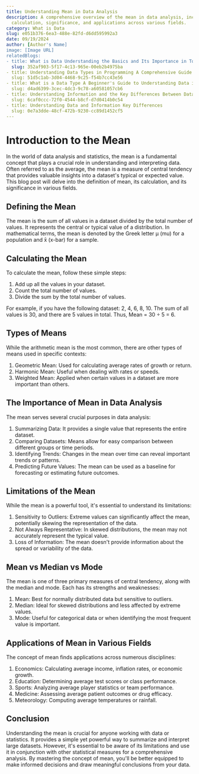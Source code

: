```yaml
---
title: Understanding Mean in Data Analysis
description: A comprehensive overview of the mean in data analysis, including its
  calculation, significance, and applications across various fields.
category: What is Data
slug: e051b376-6ea3-488e-82fd-d6dd595992a3
date: 09/19/2024
author: [Author's Name]
image: [Image URL]
relatedBlogs:
- title: What is Data Understanding the Basics and Its Importance in Today's World
  slug: 352af903-5f17-4c13-965e-00eb2b4975ba
- title: Understanding Data Types in Programming A Comprehensive Guide
  slug: 51d5c1ab-3d04-4468-9c25-f54b7cc43e56
- title: What is a Data Type A Beginner's Guide to Understanding Data in Programming
  slug: d4ad6399-3cec-4dc3-9c78-a60581057cb6
- title: Understanding Information and the Key Differences Between Data and Information
  slug: 6caf0ccc-72f0-4544-b8cf-d7d0414b0c54
- title: Understanding Data and Information Key Differences
  slug: 0e7a3dde-48cf-472b-9230-cc89d1452cf5
---
```


# Introduction to the Mean

In the world of data analysis and statistics, the mean is a fundamental concept that plays a crucial role in understanding and interpreting data. Often referred to as the average, the mean is a measure of central tendency that provides valuable insights into a dataset's typical or expected value. This blog post will delve into the definition of mean, its calculation, and its significance in various fields.

## Defining the Mean

The mean is the sum of all values in a dataset divided by the total number of values. It represents the central or typical value of a distribution. In mathematical terms, the mean is denoted by the Greek letter μ (mu) for a population and x̄ (x-bar) for a sample.

## Calculating the Mean

To calculate the mean, follow these simple steps:

1. Add up all the values in your dataset.
2. Count the total number of values.
3. Divide the sum by the total number of values.

For example, if you have the following dataset: 2, 4, 6, 8, 10. The sum of all values is 30, and there are 5 values in total. Thus, Mean = 30 ÷ 5 = 6.

## Types of Means

While the arithmetic mean is the most common, there are other types of means used in specific contexts:

1. Geometric Mean: Used for calculating average rates of growth or return.
2. Harmonic Mean: Useful when dealing with rates or speeds.
3. Weighted Mean: Applied when certain values in a dataset are more important than others.

## The Importance of Mean in Data Analysis

The mean serves several crucial purposes in data analysis:

1. Summarizing Data: It provides a single value that represents the entire dataset.
2. Comparing Datasets: Means allow for easy comparison between different groups or time periods.
3. Identifying Trends: Changes in the mean over time can reveal important trends or patterns.
4. Predicting Future Values: The mean can be used as a baseline for forecasting or estimating future outcomes.

## Limitations of the Mean

While the mean is a powerful tool, it's essential to understand its limitations:

1. Sensitivity to Outliers: Extreme values can significantly affect the mean, potentially skewing the representation of the data.
2. Not Always Representative: In skewed distributions, the mean may not accurately represent the typical value.
3. Loss of Information: The mean doesn't provide information about the spread or variability of the data.

## Mean vs Median vs Mode

The mean is one of three primary measures of central tendency, along with the median and mode. Each has its strengths and weaknesses:

1. Mean: Best for normally distributed data but sensitive to outliers.
2. Median: Ideal for skewed distributions and less affected by extreme values.
3. Mode: Useful for categorical data or when identifying the most frequent value is important.

## Applications of Mean in Various Fields

The concept of mean finds applications across numerous disciplines:

1. Economics: Calculating average income, inflation rates, or economic growth.
2. Education: Determining average test scores or class performance.
3. Sports: Analyzing average player statistics or team performance.
4. Medicine: Assessing average patient outcomes or drug efficacy.
5. Meteorology: Computing average temperatures or rainfall.

## Conclusion

Understanding the mean is crucial for anyone working with data or statistics. It provides a simple yet powerful way to summarize and interpret large datasets. However, it's essential to be aware of its limitations and use it in conjunction with other statistical measures for a comprehensive analysis. By mastering the concept of mean, you'll be better equipped to make informed decisions and draw meaningful conclusions from your data.